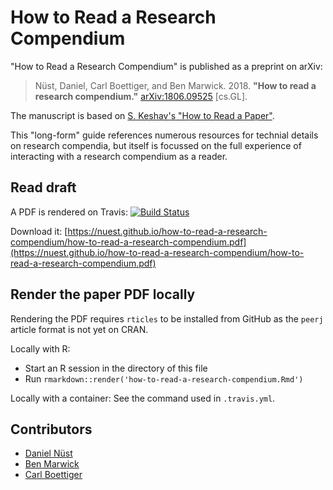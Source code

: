 # How to Read a Research Compendium

"How to Read a Research Compendium" is published as a preprint on arXiv:

> Nüst, Daniel, Carl Boettiger, and Ben Marwick. 2018. **"How to read a research compendium."** [arXiv:1806.09525](https://arxiv.org/abs/1806.09525) [cs.GL].

The manuscript is based on [S. Keshav's "How to Read a Paper"](http://blizzard.cs.uwaterloo.ca/keshav/wiki/index.php/HTRAP).

This "long-form" guide references numerous resources for technial details on research compendia, but itself is focussed on the full experience of interacting with a research compendium as a reader.

## Read draft

A PDF is rendered on Travis: [![Build Status](https://travis-ci.org/nuest/how-to-read-a-research-compendium.svg?branch=master)](https://travis-ci.org/nuest/how-to-read-a-research-compendium)

Download it: [https://nuest.github.io/how-to-read-a-research-compendium/how-to-read-a-research-compendium.pdf](https://nuest.github.io/how-to-read-a-research-compendium/how-to-read-a-research-compendium.pdf)

## Render the paper PDF locally

Rendering the PDF requires `rticles` to be installed from GitHub as the `peerj` article format is not yet on CRAN.

Locally with R:

- Start an R session in the directory of this file
- Run `rmarkdown::render('how-to-read-a-research-compendium.Rmd')`

Locally with a container: See the command used in `.travis.yml`.

## Contributors

- [Daniel Nüst](https://github.com/nuest/)
- [Ben Marwick](https://github.com/benmarwick/)
- [Carl Boettiger](https://github.com/cboettig/)
